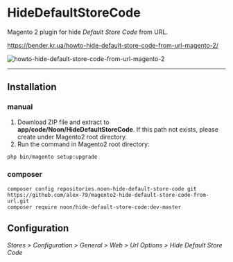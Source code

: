 # HideDefaultStoreCode

Magento 2 plugin for hide *Default Store Code* from URL.

<https://bender.kr.ua/howto-hide-default-store-code-from-url-magento-2/>

![howto-hide-default-store-code-from-url-magento-2](https://bender.kr.ua/img/howto-hide-default-store-code-from-url-magento-2-1-1.png)

***

## Installation

### manual

1. Download ZIP file and extract to **app/code/Noon/HideDefaultStoreCode**. If this path not exists, please create under Magento2 root directory.
2. Run the command in Magento2 root directory:

```bash
php bin/magento setup:upgrade
```

### composer

```
composer config repositories.noon-hide-default-store-code git https://github.com/alex-79/magento2-hide-default-store-code-from-url.git
composer require noon/hide-default-store-code:dev-master
```

## Configuration

*Stores > Configuration > General > Web > Url Options > Hide Default Store Code*
